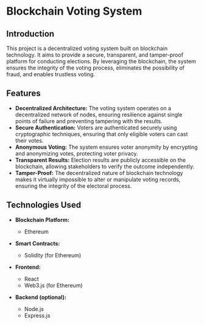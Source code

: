 # Blockchain Voting System

## Introduction
This project is a decentralized voting system built on blockchain technology. It aims to provide a secure, transparent, and tamper-proof platform for conducting elections. By leveraging the blockchain, the system ensures the integrity of the voting process, eliminates the possibility of fraud, and enables trustless voting.

## Features
- **Decentralized Architecture:** The voting system operates on a decentralized network of nodes, ensuring resilience against single points of failure and preventing tampering with the results.
- **Secure Authentication:** Voters are authenticated securely using cryptographic techniques, ensuring that only eligible voters can cast their votes.
- **Anonymous Voting:** The system ensures voter anonymity by encrypting and anonymizing votes, protecting voter privacy.
- **Transparent Results:** Election results are publicly accessible on the blockchain, allowing stakeholders to verify the outcome independently.
- **Tamper-Proof:** The decentralized nature of blockchain technology makes it virtually impossible to alter or manipulate voting records, ensuring the integrity of the electoral process.

## Technologies Used
- **Blockchain Platform:**
  - Ethereum 

- **Smart Contracts:**
  - Solidity (for Ethereum)

- **Frontend:**
  - React
  - Web3.js (for Ethereum)

- **Backend (optional):**
  - Node.js
  - Express.js

